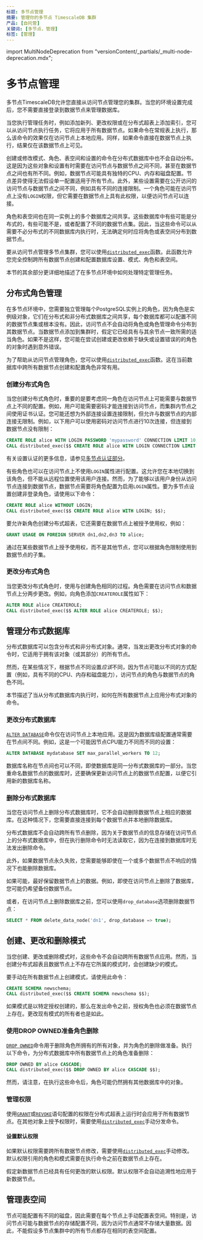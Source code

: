 ```yaml
---
标题: 多节点管理
摘要: 管理你的多节点 TimescaleDB 集群
产品: [自托管]
关键词: [多节点，管理]
标签: [管理]
---
```


import MultiNodeDeprecation from "versionContent/_partials/_multi-node-deprecation.mdx";

<MultiNodeDeprecation />

# 多节点管理

多节点TimescaleDB允许您直接从访问节点管理您的集群。当您的环境设置完成后，您不需要直接登录到数据节点来管理数据库。

当您执行管理任务时，例如添加新列、更改权限或在分布式超表上添加索引，您可以从访问节点执行任务，它将应用于所有数据节点。如果命令在常规表上执行，那么该命令的效果仅在访问节点上本地应用。同样，如果命令直接在数据节点上执行，结果仅在该数据节点上可见。

创建或修改模式、角色、表空间和设置的命令在分布式数据库中也不会自动分布。这是因为这些对象和设置有时需要在访问节点与数据节点之间不同，甚至在数据节点之间也有所不同。例如，数据节点可能具有独特的CPU、内存和磁盘配置。节点差异使得无法假设单一配置适用于所有节点。此外，某些设置需要在公开访问的访问节点与数据节点之间不同，例如具有不同的连接限制。一个角色可能在访问节点上没有`LOGIN`权限，但它需要在数据节点上具有此权限，以便访问节点可以连接。

角色和表空间也在同一实例上的多个数据库之间共享。这些数据库中有些可能是分布式的，有些可能不是，或者配置了不同的数据节点集。因此，当这些命令可以从需要不必分布式的不同数据库内执行时，无法确定何时应将角色或表空间分布到数据节点。

要从访问节点管理多节点集群，您可以使用[`distributed_exec`][distributed_exec]函数。此函数允许您完全控制跨所有数据节点创建和配置数据库设置、模式、角色和表空间。

本节的其余部分更详细地描述了在多节点环境中如何处理特定管理任务。

## 分布式角色管理

在多节点环境中，您需要独立管理每个PostgreSQL实例上的角色，因为角色是实例级对象，它们在分布式和非分布式数据库之间共享，每个数据库都可以配置不同的数据节点集或根本没有。因此，访问节点不会自动将角色或角色管理命令分布到其数据节点。当数据节点添加到集群时，假定它已经具有与其余节点一致所需的适当角色。如果不是这样，您可能在尝试创建或更改依赖于缺失或设置错误的的角色的对象时遇到意外错误。

为了帮助从访问节点管理角色，您可以使用[`distributed_exec`][distributed_exec]函数。这在当前数据库中跨所有数据节点创建和配置角色非常有用。

### 创建分布式角色

当您创建分布式角色时，重要的是要考虑同一角色在访问节点上可能需要与数据节点上不同的配置。例如，用户可能需要密码才能连接到访问节点，而集群内节点之间使用证书认证。您可能还想为外部连接设置连接限制，但允许与数据节点的内部连接无限制。例如，以下用户可以使用密码对访问节点进行10次连接，但连接到数据节点没有限制：

```sql
CREATE ROLE alice WITH LOGIN PASSWORD 'mypassword' CONNECTION LIMIT 10;
CALL distributed_exec($$ CREATE ROLE alice WITH LOGIN CONNECTION LIMIT -1; $$);
```

有关设置认证的更多信息，请参见[多节点认证部分][multi-node-authentication]。

有些角色也可以在访问节点上不使用`LOGIN`属性进行配置。这允许您在本地切换到该角色，但不能从远程位置使用该用户连接。然而，为了能够以该用户身份从访问节点连接到数据节点，数据节点需要将角色配置为启用`LOGIN`属性。要为多节点设置创建非登录角色，请使用以下命令：

```sql
CREATE ROLE alice WITHOUT LOGIN;
CALL distributed_exec($$ CREATE ROLE alice WITH LOGIN; $$);
```

要允许新角色创建分布式超表，它还需要在数据节点上被授予使用权，例如：

```sql
GRANT USAGE ON FOREIGN SERVER dn1,dn2,dn3 TO alice;
```

通过在某些数据节点上授予使用权，而不是其他节点，您可以根据角色限制使用到数据节点的子集。

### 更改分布式角色

当您更改分布式角色时，使用与创建角色相同的过程。角色需要在访问节点和数据节点上分两步更改。例如，向角色添加`CREATEROLE`属性如下：

```sql
ALTER ROLE alice CREATEROLE;
CALL distributed_exec($$ ALTER ROLE alice CREATEROLE; $$);
```

## 管理分布式数据库

分布式数据库可以包含分布式和非分布式对象。通常，当发出更改分布式对象的命令时，它适用于拥有该对象（或其部分）的所有节点。

然而，在某些情况下，根据节点不同设置*应该*不同，因为节点可能以不同的方式配置（例如，具有不同的CPU、内存和磁盘能力），访问节点的角色与数据节点的角色不同。

本节描述了当从分布式数据库内执行时，如何在所有数据节点上应用分布式对象的命令。

### 更改分布式数据库

[`ALTER DATABASE`][alter-database]命令仅在访问节点上本地应用。这是因为数据库级配置通常需要在节点间不同。例如，这是一个可能因节点CPU能力不同而不同的设置：

```sql
ALTER DATABASE mydatabase SET max_parallel_workers TO 12;
```

数据库名称在节点间也可以不同，即使数据库是同一分布式数据库的一部分。当您重命名数据节点的数据库时，还要确保更新访问节点上的数据节点配置，以便它引用新的数据库名称。

### 删除分布式数据库

当您在访问节点上删除分布式数据库时，它不会自动删除数据节点上相应的数据库。在这种情况下，您需要直接连接到每个数据节点并本地删除数据库。

分布式数据库不会自动跨所有节点删除，因为关于数据节点的信息存储在访问节点上的分布式数据库中，但在执行删除命令时无法读取它，因为在连接到数据库时无法发出删除命令。

此外，如果数据节点永久失败，您需要能够即使在一个或多个数据节点不响应的情况下也能删除数据库。

如果可能，最好保留数据节点上的数据。例如，即使在访问节点上删除了数据库，您可能仍希望备份数据节点。

或者，在访问节点上删除数据库之前，您可以使用`drop_database`选项删除数据节点：

```sql
SELECT * FROM delete_data_node('dn1', drop_database => true);
```

## 创建、更改和删除模式

当您创建、更改或删除模式时，这些命令不会自动跨所有数据节点应用。然而，当创建分布式超表且数据节点上不存在它所属的模式时，会创建缺少的模式。

要手动在所有数据节点上创建模式，请使用此命令：

```sql
CREATE SCHEMA newschema;
CALL distributed_exec($$ CREATE SCHEMA newschema $$);
```

如果模式是以特定授权创建的，那么在发出命令之前，授权角色也必须在数据节点上存在。更改现有模式的所有者也是如此。

### 使用DROP OWNED准备角色删除

[`DROP OWNED`][drop-owned]命令用于删除角色所拥有的所有对象，并为角色的删除做准备。执行以下命令，为分布式数据库中所有数据节点上的角色准备删除：

```sql
DROP OWNED BY alice CASCADE;
CALL distributed_exec($$ DROP OWNED BY alice CASCADE $$);
```

然而，请注意，在执行这些命令后，角色可能仍然拥有其他数据库中的对象。

### 管理权限

使用[`GRANT`][grant]或[`REVOKE`][revoke]语句配置的权限在分布式超表上运行时会应用于所有数据节点。在其他对象上授予权限时，需要使用[`distributed_exec`][distributed_exec]手动分发命令。

#### 设置默认权限

如果默认权限需要跨所有数据节点修改，需要使用[`distributed_exec`][distributed_exec]手动修改。默认权限引用的角色和模式需要在执行命令之前在数据节点上存在。

假定新数据节点已经具有任何更改的默认权限。默认权限不会自动追溯性地应用于新数据节点。

## 管理表空间

节点可能配置有不同的磁盘，因此需要在每个节点上手动配置表空间。特别是，访问节点可能与数据节点的存储配置不同，因为访问节点通常不存储大量数据。因此，不能假设多节点集群中的所有节点都存在相同的表空间配置。

[alter-database]: https://www.postgresql.org/docs/current/sql-alterdatabase.html 
[distributed_exec]: /api/:currentVersion:/distributed-hypertables/distributed_exec
[drop-owned]: https://www.postgresql.org/docs/current/sql-drop-owned.html 
[grant]: https://www.postgresql.org/docs/current/sql-grant.html 
[multi-node-authentication]: /self-hosted/:currentVersion:/multinode-timescaledb/multinode-auth/
[revoke]: https://www.postgresql.org/docs/current/sql-revoke.html
